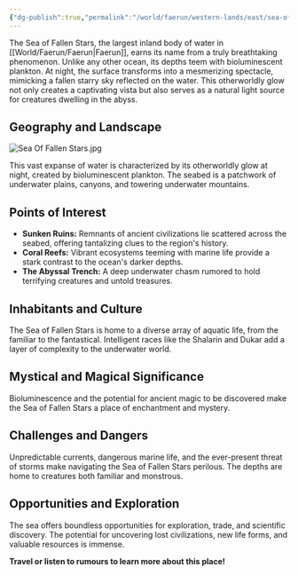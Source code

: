 ```yaml
---
{"dg-publish":true,"permalink":"/world/faerun/western-lands/east/sea-of-fallen-stars/"}
---
```


The Sea of Fallen Stars, the largest inland body of water in [[World/Faerun/Faerun\|Faerun]], earns its name from a truly breathtaking phenomenon. Unlike any other ocean, its depths teem with bioluminescent plankton. At night, the surface transforms into a mesmerizing spectacle, mimicking a fallen starry sky reflected on the water. This otherworldly glow not only creates a captivating vista but also serves as a natural light source for creatures dwelling in the abyss.
## Geography and Landscape

![Sea Of Fallen Stars.jpg](/img/user/Images/Locations/East/Sea%20Of%20Fallen%20Stars.jpg)

This vast expanse of water is characterized by its otherworldly glow at night, created by bioluminescent plankton. The seabed is a patchwork of underwater plains, canyons, and towering underwater mountains.

## Points of Interest

- **Sunken Ruins:** Remnants of ancient civilizations lie scattered across the seabed, offering tantalizing clues to the region's history.
- **Coral Reefs:** Vibrant ecosystems teeming with marine life provide a stark contrast to the ocean's darker depths.
- **The Abyssal Trench:** A deep underwater chasm rumored to hold terrifying creatures and untold treasures.

## Inhabitants and Culture

The Sea of Fallen Stars is home to a diverse array of aquatic life, from the familiar to the fantastical. Intelligent races like the Shalarin and Dukar add a layer of complexity to the underwater world.

## Mystical and Magical Significance

Bioluminescence and the potential for ancient magic to be discovered make the Sea of Fallen Stars a place of enchantment and mystery.

## Challenges and Dangers

Unpredictable currents, dangerous marine life, and the ever-present threat of storms make navigating the Sea of Fallen Stars perilous. The depths are home to creatures both familiar and monstrous.

## Opportunities and Exploration

The sea offers boundless opportunities for exploration, trade, and scientific discovery. The potential for uncovering lost civilizations, new life forms, and valuable resources is immense.

**Travel or listen to rumours to learn more about this place!**